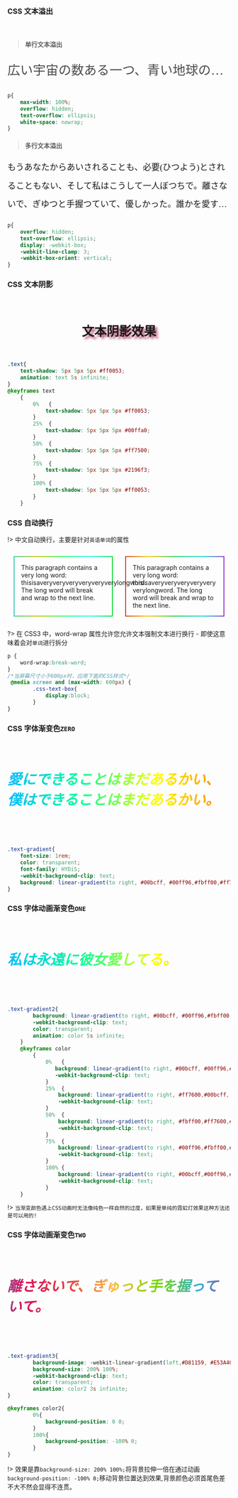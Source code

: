 ### CSS 文本溢出

<br>

>#### 单行文本溢出

<p style="font-family: HYDiS;font-size: 1.8rem;line-height: 2.6rem;color: #4c4c4c;" class="text-overflow">
広い宇宙の数ある一つ、青い地球の広い世界で、小さな恋の思いは届く、小さな島のあなたのもとへ、もうあなたからあいされることも、必要(ひつよう)とされることもない、そして私はこうして一人ぼつちで。
</p>

```css
p{
    max-width: 100%;
    overflow: hidden;
    text-overflow: ellipsis;
    white-space: nowrap;
}
```

>#### 多行文本溢出

<p style="font-family: HYDiS;font-size: 1.2rem;line-height: 2.6rem;" class="text-overflow2">
    もうあなたからあいされることも、必要(ひつよう)とされることもない、そして私はこうして一人ぼつちで。離さないで、ぎゆつと手握つていて、優しかった。誰かを愛することなんてできるわけなくつて。だけど誰かに愛いされたくて、変わらない昨日(きのう)が　私ときみ。神きま、どこへ行(ぎょう)つてしまつたの　いつだつてそうだよ　あなだと行く　どんな罪(つみ)も　(せおい)背負いつてあげる(みち)道なき道を 歩(ほ)いてくの、あなたと二人で。
</p>


```css
p{  
    overflow: hidden;
    text-overflow: ellipsis;
    display: -webkit-box;
    -webkit-line-clamp: 3;
    -webkit-box-orient: vertical;
}
```

### CSS 文本阴影

<br>

<h1 style="text-shadow: 5px 5px 5px #ff0053;" class="text-color">文本阴影效果</h1>

<br>

```css
.text{
    text-shadow: 5px 5px 5px #ff0053;
    animation: text 5s infinite;
}
@keyframes text
    {
        0%   {
            text-shadow: 5px 5px 5px #ff0053;
        }
        25%  {
            text-shadow: 5px 5px 5px #00ffa0;
        }
        50%  {
            text-shadow: 5px 5px 5px #ff7500;
        }
        75%  {
            text-shadow: 5px 5px 5px #2196f3;
        }
        100% {
            text-shadow: 5px 5px 5px #ff0053;
        }
    }
```

### CSS 自动换行

!> 中文自动换行，主要是针对`英语单词`的属性 

<div class="css-text-box">

<p style="border:2px solid #828282;width:190px;word-wrap: normal;padding:15px;border-image: linear-gradient(to right,#23cbcb,#c2c500,#21ff63,#26f7f2,#00d61d) 1 10;">
    This paragraph contains a very long word: thisisaveryveryveryveryveryverylongword. The long word will break and wrap to the next line.
</p>

<p style="width:190px;word-wrap:break-word;padding:15px;" class="boder-color">
    This paragraph contains a very long word: thisisaveryveryveryveryveryverylongword. The long word will break and wrap to the next line.
</p>

</div>


?> 在 CSS3 中，word-wrap 属性允许您允许文本强制文本进行换行 - 即使这意味着会对`单词`进行拆分

```css
p {
    word-wrap:break-word;
}
/*当屏幕尺寸小于600px时，应用下面的CSS样式*/
 @media screen and (max-width: 600px) { 
        .css-text-box{
            display:block;
        }      
}
```

### CSS 字体渐变色`ZERO`

<br>

<h5 style="font-family: HYDiS;font-size: 2rem;" class="text-gradient">愛にできることはまだあるかい、僕はできることはまだあるかい。</h5>

<br>

```css
.text-gradient{
    font-size: 1rem;
    color: transparent;
    font-family: HYDiS;
    -webkit-background-clip: text;
    background: linear-gradient(to right, #00bcff, #00ff96,#fbff00,#ff7600);
}
```
### CSS 字体动画渐变色`ONE`

<br>

<h5 style="font-family: HYDiS;font-size: 2rem;" class="text-gradient2">私は永遠に彼女愛してる。</h5>

<br>

```css
.text-gradient2{
        background: linear-gradient(to right, #00bcff, #00ff96,#fbff00,#ff7600);
        -webkit-background-clip: text;
        color: transparent;
        animation: color 5s infinite;
    }
    @keyframes color
        {
            0%   {
               background: linear-gradient(to right, #00bcff, #00ff96,#fbff00,#ff7600);
               -webkit-background-clip: text;
            }
            25%  {
                background: linear-gradient(to right, #ff7600,#00bcff, #00ff96,#fbff00);
                -webkit-background-clip: text;
            }
            50%  {
                background: linear-gradient(to right, #fbff00,#ff7600,#00bcff, #00ff96);
                -webkit-background-clip: text;
            }
            75%  {
                background: linear-gradient(to right, #00ff96,#fbff00,#ff7600,#00bcff);
                -webkit-background-clip: text;
            }
            100% {
                background: linear-gradient(to right, #00bcff,#00ff96,#fbff00,#ff7600);
                -webkit-background-clip: text;
            }
    }
```
!>  `当渐变颜色遇上CSS动画时无法像纯色一样自然的过度，如果是单纯的霓虹灯效果这种方法还是可以用的!`

### CSS 字体动画渐变色`TWO`

<br>

<h5 style="font-family: HYDiS;font-size: 2rem;" class="text-gradient3">離さないで、ぎゅっと手を握っていて。</h5>

<br>

```css
.text-gradient3{
        background-image: -webkit-linear-gradient(left,#D81159, #E53A40 10%, #FFBC42 20%, #75D701 30%, #30A9DE 40%,#D81159 50%, #E53A40 60%, #FFBC42 70%, #75D701 80%, #30A9DE 90%,#D81159);
        background-size: 200% 100%;
        -webkit-background-clip: text;
        color: transparent;
        animation: color2 3s infinite;
}

@keyframes color2{
        0%{
            background-position: 0 0;
        }
        100%{
            background-position: -100% 0;
        }
}    
```
!> 效果是靠`background-size: 200% 100%;`将背景拉伸一倍在通过动画`background-position: -100% 0;`移动背景位置达到效果,背景颜色必须首尾色差不大不然会显得不连贯。
<style>
    .text-overflow{
        max-width: 100%;
        overflow: hidden;
        text-overflow: ellipsis;
        white-space: nowrap;
    }
    .text-overflow2{
        overflow: hidden;
        text-overflow: ellipsis;
        display: -webkit-box;
        -webkit-line-clamp: 3;
        -webkit-box-orient: vertical;
    }
    .text-color{
        animation: text 5s infinite;
        text-align: center;
    }

    .css-text-box{
        display:flex;
        justify-content: space-around;
    }
    @media screen and (max-width: 600px) { /*当屏幕尺寸小于600px时，应用下面的CSS样式*/
        .css-text-box{
            display:block;
        }      
    }
    .boder-color{
         border: 2px solid;
         border-image:linear-gradient(to right,#cb2323,#ffc800,#23cb55,#17dad6,#9423cb) 1 10;
    }
    @keyframes text
        {
            0%   {
                text-shadow: 5px 5px 5px #ff0053;
            }
            25%  {
                text-shadow: 5px 5px 5px #00ffa0;
            }
            50%  {
                text-shadow: 5px 5px 5px #ff7500;
            }
            75%  {
                text-shadow: 5px 5px 5px #2196f3;
            }
            100% {
                text-shadow: 5px 5px 5px #ff0053;
            }
    }
    .text-gradient{
        background: linear-gradient(to right, #00bcff, #00ff96,#fbff00,#ff7600);
        -webkit-background-clip: text;
        color: transparent;
    }
    .text-gradient2{
        background: linear-gradient(to right, #00bcff, #00ff96,#fbff00,#ff7600);
        -webkit-background-clip: text;
        color: transparent;
        animation: color 4s infinite;
    }
    .text-gradient3{
        background-image: -webkit-linear-gradient(left,#D81159, #E53A40 10%, #FFBC42 20%, #75D701 30%, #30A9DE 40%,#D81159 50%, #E53A40 60%, #FFBC42 70%, #75D701 80%, #30A9DE 90%,#D81159);
        background-size: 200% 100%;
        -webkit-background-clip: text;
        color: transparent;
        animation: color2 3s infinite;
    }
    @keyframes color
        {
            0%   {
               background: linear-gradient(to right, #00bcff, #00ff96,#fbff00,#ff7600);
               -webkit-background-clip: text;
                color: transparent;
            }
            25%  {
                background: linear-gradient(to right, #ff7600,#00bcff, #00ff96,#fbff00);
                -webkit-background-clip: text;
            }
            50%  {
                background: linear-gradient(to right, #fbff00,#ff7600,#00bcff, #00ff96);
                -webkit-background-clip: text;
            }
            75%  {
                background: linear-gradient(to right, #00ff96,#fbff00,#ff7600,#00bcff);
                -webkit-background-clip: text;
            }
            100% {
                background: linear-gradient(to right, #00bcff,#00ff96,#fbff00,#ff7600);
                -webkit-background-clip: text;
            }
    }
    @keyframes color2
    {
        0%{
            background-position: 0 0;
        }
        100%{
            background-position: -100% 0;
        }
    }
</style>